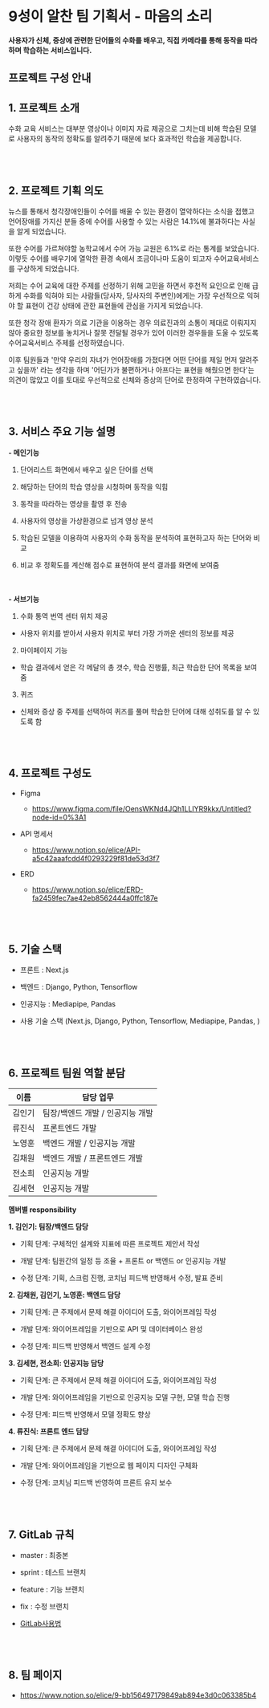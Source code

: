 # 9성이 알찬 팀 기획서 - 마음의 소리
  **사용자가 신체, 증상에 관련한 단어들의 수화를 배우고, 직접 카메라를 통해 동작을 따라하며 학습하는 서비스입니다.**
<br>
## 프로젝트 구성 안내

 
## 1. 프로젝트 소개

수화 교육 서비스는 대부분 영상이나 이미지 자료 제공으로 그치는데 비해 학습된 모델로 사용자의 동작의 정확도를 알려주기 때문에 보다 효과적인 학습을 제공합니다.


<br><br>
  


## 2. 프로젝트 기획 의도


뉴스를 통해서 청각장애인들이 수어를 배울 수 있는 환경이 열악하다는 소식을 접했고 언어장애를 가지신 분들 중에 수어를 사용할 수 있는 사람은 14.1%에 불과하다는 사실을 알게 되었습니다.

또한 수어를 가르쳐야할 농학교에서 수어 가능 교원은 6.1%로 라는 통계를 보았습니다. 이렇듯 수어를 배우기에 열악한 환경 속에서 조금이나마 도움이 되고자 수어교육서비스를 구상하게 되었습니다.

저희는 수어 교육에 대한 주제를 선정하기 위해 고민을 하면서 후천적 요인으로 인해 급하게 수화를 익혀야 되는 사람들(당사자, 당사자의 주변인)에게는 가장 우선적으로 익혀야 할 표현이 건강 상태에 관한 표현들에 관심을 가지게 되었습니다.

또한 청각 장애 환자가 의료 기관을 이용하는 경우 의료진과의 소통이 제대로 이뤄지지 않아 중요한 정보를 놓치거나 잘못 전달될 경우가 있어 이러한 경우들을 도울 수 있도록 수어교육서비스 주제를 선정하였습니다. 

이후 팀원들과 '만약 우리의 자녀가 언어장애를 가졌다면 어떤 단어를 제일 먼저 알려주고 싶을까' 라는 생각을 하며 '어딘가가 불편하거나 아프다는 표현을 해줬으면 한다'는 의견이 많았고 이를 토대로 우선적으로 신체와 증상의 단어로 한정하여 구현하였습니다.



<br><br>


## 3. 서비스 주요 기능 설명


**- 메인기능**

1. 단어리스트 화면에서 배우고 싶은 단어를 선택

2. 해당하는 단어의 학습 영상을 시청하며 동작을 익힘

3. 동작을 따라하는 영상을 촬영 후 전송

4. 사용자의 영상을 가상환경으로 넘겨 영상 분석

5. 학습된 모델을 이용하여 사용자의 수화 동작을 분석하여 표현하고자 하는 단어와 비교

6. 비교 후 정확도를 계산해 점수로 표현하여 분석 결과를 화면에 보여줌

<br><br>
**- 서브기능**

1. 수화 통역 번역 센터 위치 제공

- 사용자 위치를 받아서 사용자 위치로 부터 가장 가까운 센터의 정보를 제공 


2.  마이페이지 기능

- 학습 결과에서 얻은 각 메달의 총 갯수, 학습 진행률, 최근 학습한 단어 목록을 보여줌


3. 퀴즈 

- 신체와 증상 중 주제를 선택하여 퀴즈를 풀며 학습한 단어에 대해 성취도를 알 수 있도록 함
  

<br><br>



## 4. 프로젝트 구성도
- Figma
    - https://www.figma.com/file/OensWKNd4JQh1LLIYR9kkx/Untitled?node-id=0%3A1 

- API 명세서
    - https://www.notion.so/elice/API-a5c42aaafcdd4f0293229f81de53d3f7

- ERD
    - https://www.notion.so/elice/ERD-fa2459fec7ae42eb8562444a0ffc187e
  

<br><br>

## 5. 기술 스택

- 프론트 : Next.js

- 백엔드 : Django, Python, Tensorflow

- 인공지능 : Mediapipe, Pandas

- 사용 기술 스택 (Next.js, Django, Python, Tensorflow, Mediapipe, Pandas, )


<br><br>


## 6. 프로젝트 팀원 역할 분담

| 이름 | 담당 업무 |
|--|--|
| 김인기 | 팀장/백엔드 개발 / 인공지능 개발|
| 류진식 | 프론트엔드 개발 |
| 노영훈 | 백엔드 개발 / 인공지능 개발 |
| 김채원 | 백엔드 개발 / 프론트엔드 개발|
| 전소희 | 인공지능 개발 |
| 김세현 | 인공지능 개발 |

  

**멤버별 responsibility**

  

<b>1. 김인기: 팀장/백엔드 담당</b>

  

- 기획 단계: 구체적인 설계와 지표에 따른 프로젝트 제안서 작성

- 개발 단계: 팀원간의 일정 등 조율 + 프론트 or 백엔드 or 인공지능 개발

- 수정 단계: 기획, 스크럼 진행, 코치님 피드백 반영해서 수정, 발표 준비

  

<b>2. 김채원,  김인기, 노영훈: 백엔드 담당</b>

  

- 기획 단계: 큰 주제에서 문제 해결 아이디어 도출, 와이어프레임 작성

- 개발 단계: 와이어프레임을 기반으로 API 및 데이터베이스 완성

- 수정 단계: 피드백 반영해서 백엔드 설계 수정

  

<b>3. 김세현, 전소희: 인공지능 담당</b>

  

- 기획 단계: 큰 주제에서 문제 해결 아이디어 도출, 와이어프레임 작성

- 개발 단계: 와이어프레임을 기반으로 인공지능 모델 구현, 모델 학습 진행

- 수정 단계: 피드백 반영해서 모델 정확도 향상


<b>4. 류진식:  프론트 엔드 담당</b>

  

- 기획 단계: 큰 주제에서 문제 해결 아이디어 도출, 와이어프레임 작성

- 개발 단계: 와이어프레임을 기반으로 웹 페이지 디자인 구체화
- 수정 단계: 코치님 피드백 반영하여 프론트 유지 보수


<br><br>



## 7. GitLab 규칙

- master : 최종본
- sprint : 테스트 브랜치
- feature : 기능 브랜치
- fix : 수정 브랜치

- [GitLab사용법](docs/GitDocs.md)

<br><br>

## 8. 팀 페이지

- https://www.notion.so/elice/9-bb156497179849ab894e3d0c063385b4
